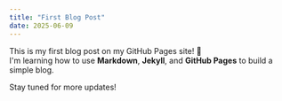 ```yaml
---
title: "First Blog Post"
date: 2025-06-09
---
```


This is my first blog post on my GitHub Pages site! 🚀  
I'm learning how to use **Markdown**, **Jekyll**, and **GitHub Pages** to build a simple blog.

Stay tuned for more updates!

